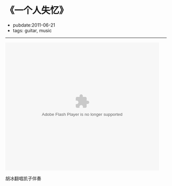# 《一个人失忆》

- pubdate:2011-06-21
- tags: guitar, music


-----------

<embed src="http://www.tudou.com/v/ujCLKAvS5lU/&resourceId=0_05_05_99&bid=05/v.swf" type="application/x-shockwave-flash" allowscriptaccess="always" allowfullscreen="true" wmode="opaque" width="480" height="400"></embed>


胡冰翻唱凯子伴奏
